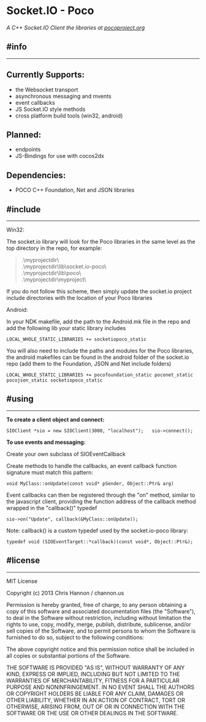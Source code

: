 # **Socket.IO - Poco** #
*A C++ Socket.IO Client the libraries at [pocoproject.org](http://pocoproject.org/)*

## **#info** ##

---

## Currently Supports: ##

- the Websocket transport
- asynchronous messaging and mvents
- event callbacks
- JS Socket.IO style methods
- cross platform build tools (win32, android)

## Planned: ##

- endpoints
- JS-Bindings for use with cocos2dx

## Dependencies: ##

- POCO C++ Foundation, Net and JSON libraries

## **#include** ##

----------

Win32:

The socket.io library will look for the Poco libraries in the same level as the top directory in the repo, for example:


> .\myprojectdir\  
> .\myprojectdir\lib\socket.io-poco\  
> .\myprojectdir\lib\poco\  
> .\myprojectdir\myproject\

If you do not follow this scheme, then simply update the socket.io project include directories with the location of your Poco libraries

Android:

In your NDK makefile, add the path to the Android.mk file in the repo and add the following lib your static library includes

`LOCAL_WHOLE_STATIC_LIBRARIES += socketiopoco_static`

You will also need to include the paths and modules for the Poco libraries, the android makefiles can be found in the android folder of the socket.io repo (add them to the Foundation, JSON and Net include folders)

`LOCAL_WHOLE_STATIC_LIBRARIES += pocofoundation_static poconet_static pocojson_static socketiopoco_static`

## **#using** ##

----------

**To create a client object and connect:**

`SIOClient *sio = new SIOClient(3000, "localhost");  
sio->connect();`

**To use events and messaging:**

Create your own subclass of SIOEventCallback

Create methods to handle the callbacks, an event callback function signature must match this pattern:

`void MyClass::onUpdate(const void* pSender, Object::Ptr& arg)`

Event callbacks can then be registered through the "on" method, similar to the javascript client, providing the function address of the callback method wrapped in the "callback()" typedef

`sio->on("Update", callback(&MyClass::onUpdate));`

Note: callback() is a custom typedef used by the socket.io-poco library: 

`typedef void (SIOEventTarget::*callback)(const void*, Object::Ptr&);`

## **#license** ##

----------

MIT License

Copyright (c) 2013 Chris Hannon / channon.us

Permission is hereby granted, free of charge, to any person obtaining a copy of this software and associated documentation files (the "Software"), to deal in the Software without restriction, including without limitation the rights to use, copy, modify, merge, publish, distribute, sublicense, and/or sell copies of the Software, and to permit persons to whom the Software is furnished to do so, subject to the following conditions:

The above copyright notice and this permission notice shall be included in all copies or substantial portions of the Software.

THE SOFTWARE IS PROVIDED "AS IS", WITHOUT WARRANTY OF ANY KIND, EXPRESS OR IMPLIED, INCLUDING BUT NOT LIMITED TO THE WARRANTIES OF MERCHANTABILITY, FITNESS FOR A PARTICULAR PURPOSE AND NONINFRINGEMENT. IN NO EVENT SHALL THE AUTHORS OR COPYRIGHT HOLDERS BE LIABLE FOR ANY CLAIM, DAMAGES OR OTHER LIABILITY, WHETHER IN AN ACTION OF CONTRACT, TORT OR OTHERWISE, ARISING FROM, OUT OF OR IN CONNECTION WITH THE SOFTWARE OR THE USE OR OTHER DEALINGS IN THE SOFTWARE.
